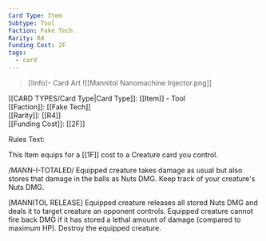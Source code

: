 ```yaml
---
Card Type: Item
Subtype: Tool
Faction: Fake Tech
Rarity: R4
Funding Cost: 2F
tags:
  - card
---
```

> [!info]- Card Art
> ![[Mannitol Nanomachine Injector.png]]

[[CARD TYPES/Card Type|Card Type]]: [[Item]] - Tool  
[[Faction]]: [[Fake Tech]]  
[[Rarity]]: [[R4]]  
[[Funding Cost]]: [[2F]]  

Rules Text:  

This Item equips for a [[1F]] cost to a Creature card you control.  

/MANN-I-TOTALED/ Equipped creature takes damage as usual but also stores that damage in the balls as Nuts DMG. Keep track of your creature's Nuts DMG.  

[MANNITOL RELEASE] Equipped creature releases all stored Nuts DMG and deals it to target creature an opponent controls.
Equipped creature cannot fire back DMG if it has stored a lethal amount of damage (compared to maximum HP). Destroy the equipped creature.   